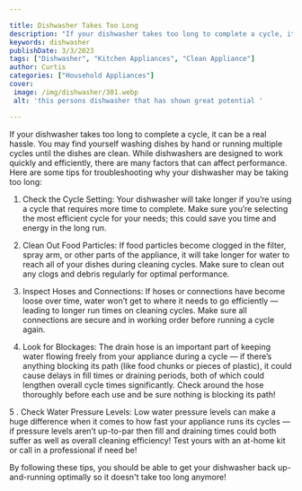 ```yaml
---

title: Dishwasher Takes Too Long
description: "If your dishwasher takes too long to complete a cycle, it can be a real hassle. You may find yourself washing dishes by hand or ru...read now to learn more"
keywords: dishwasher
publishDate: 3/3/2023
tags: ["Dishwasher", "Kitchen Appliances", "Clean Appliance"]
author: Curtis
categories: ["Household Appliances"]
cover: 
 image: /img/dishwasher/301.webp
 alt: 'this persons dishwasher that has shown great potential '

---
```


If your dishwasher takes too long to complete a cycle, it can be a real hassle. You may find yourself washing dishes by hand or running multiple cycles until the dishes are clean. While dishwashers are designed to work quickly and efficiently, there are many factors that can affect performance. Here are some tips for troubleshooting why your dishwasher may be taking too long: 

1. Check the Cycle Setting: Your dishwasher will take longer if you’re using a cycle that requires more time to complete. Make sure you’re selecting the most efficient cycle for your needs; this could save you time and energy in the long run. 

2. Clean Out Food Particles: If food particles become clogged in the filter, spray arm, or other parts of the appliance, it will take longer for water to reach all of your dishes during cleaning cycles. Make sure to clean out any clogs and debris regularly for optimal performance. 

3. Inspect Hoses and Connections: If hoses or connections have become loose over time, water won’t get to where it needs to go efficiently — leading to longer run times on cleaning cycles. Make sure all connections are secure and in working order before running a cycle again. 

4. Look for Blockages: The drain hose is an important part of keeping water flowing freely from your appliance during a cycle — if there’s anything blocking its path (like food chunks or pieces of plastic), it could cause delays in fill times or draining periods, both of which could lengthen overall cycle times significantly. Check around the hose thoroughly before each use and be sure nothing is blocking its path! 
 
5 . Check Water Pressure Levels: Low water pressure levels can make a huge difference when it comes to how fast your appliance runs its cycles — if pressure levels aren’t up-to-par then fill and draining times could both suffer as well as overall cleaning efficiency! Test yours with an at-home kit or call in a professional if need be! 

By following these tips, you should be able to get your dishwasher back up-and-running optimally so it doesn't take too long anymore!

